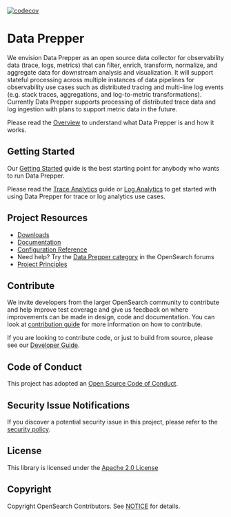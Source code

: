[![codecov](https://codecov.io/gh/opensearch-project/data-prepper/branch/main/graph/badge.svg?token=IS7GOIY622)](https://codecov.io/gh/opensearch-project/data-prepper)
# Data Prepper

We envision Data Prepper as an open source data collector for observability data (trace, logs, metrics) that can filter, enrich, transform, normalize, and aggregate data for downstream analysis and visualization. It will support stateful processing across multiple instances of data pipelines for observability use cases such as distributed tracing and multi-line log events (e.g. stack traces, aggregations, and log-to-metric transformations). Currently Data Prepper supports processing of distributed trace data and log ingestion with plans to support metric data in the future. 

Please read the [Overview](docs/overview.md) to understand what Data Prepper is and how it works.

## Getting Started

Our [Getting Started](docs/getting_started.md) guide is the best starting point for anybody who wants to run Data Prepper.

Please read the [Trace Analytics](docs/trace_analytics.md) guide or [Log Analytics](docs/log_analytics.md) to get started with using Data Prepper for trace or log analytics use cases.

## Project Resources

* [Downloads](https://opensearch.org/downloads.html)
* [Documentation](https://opensearch.org/docs/latest/monitoring-plugins/trace/data-prepper/)
* [Configuration Reference](https://opensearch.org/docs/latest/monitoring-plugins/trace/data-prepper-reference/)
* Need help? Try the [Data Prepper category](https://discuss.opendistrocommunity.dev/c/data-prepper/61) in the OpenSearch forums
* [Project Principles](https://opensearch.org/#principles)

## Contribute

We invite developers from the larger OpenSearch community to contribute and help improve test coverage and give us feedback on where improvements can be made in design, code and documentation. You can look at [contribution guide](CONTRIBUTING.md) for more information on how to contribute.

If you are looking to contribute code, or just to build from source, please see our [Developer Guide](docs/developer_guide.md).

## Code of Conduct

This project has adopted an [Open Source Code of Conduct](CODE_OF_CONDUCT.md).

## Security Issue Notifications

If you discover a potential security issue in this project, please refer to the [security policy](https://github.com/opensearch-project/data-prepper/security/policy).

## License

This library is licensed under the [Apache 2.0 License](LICENSE)

## Copyright

Copyright OpenSearch Contributors. See [NOTICE](NOTICE) for details.
